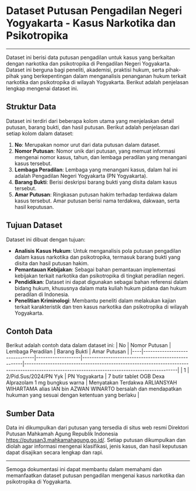 # Dataset Putusan Pengadilan Negeri Yogyakarta - Kasus Narkotika dan Psikotropika

---
Dataset ini berisi data putusan pengadilan untuk kasus yang berkaitan dengan narkotika dan psikotropika di Pengadilan Negeri Yogyakarta. Dataset ini berguna bagi peneliti, akademisi, praktisi hukum, serta pihak-pihak yang berkepentingan dalam menganalisis penanganan hukum terkait narkotika dan psikotropika di wilayah Yogyakarta. Berikut adalah penjelasan lengkap mengenai dataset ini.

## Struktur Data
Dataset ini terdiri dari beberapa kolom utama yang menjelaskan detail putusan, barang bukti, dan hasil putusan. Berikut adalah penjelasan dari setiap kolom dalam dataset:
1. **No**: Merupakan nomor urut dari data putusan dalam dataset.
2. **Nomor Putusan**: Nomor unik dari putusan, yang memuat informasi mengenai nomor kasus, tahun, dan lembaga peradilan yang menangani kasus tersebut.
3. **Lembaga Peradilan**: Lembaga yang menangani kasus, dalam hal ini adalah Pengadilan Negeri Yogyakarta (PN Yogyakarta).
4. **Barang Bukti**: Berisi deskripsi barang bukti yang disita dalam kasus tersebut.
5. **Amar Putusan**: Ringkasan putusan hakim terhadap terdakwa dalam kasus tersebut. Amar putusan berisi nama terdakwa, dakwaan, serta hasil keputusan.

## Tujuan Dataset
Dataset ini dibuat dengan tujuan:
- **Analisis Kasus Hukum**: Untuk menganalisis pola putusan pengadilan dalam kasus narkotika dan psikotropika, termasuk barang bukti yang disita dan hasil putusan hakim.
- **Pemantauan Kebijakan**: Sebagai bahan pemantauan implementasi kebijakan terkait narkotika dan psikotropika di tingkat peradilan negeri.
- **Pendidikan**: Dataset ini dapat digunakan sebagai bahan referensi dalam bidang hukum, khususnya dalam mata kuliah hukum pidana dan hukum peradilan di Indonesia.
- **Penelitian Kriminologi**: Membantu peneliti dalam melakukan kajian terkait karakteristik dan tren kasus narkotika dan psikotropika di wilayah Yogyakarta.

## Contoh Data
Berikut adalah contoh data dalam dataset ini:
| No | Nomor Putusan                | Lembaga Peradilan | Barang Bukti                                       | Amar Putusan                                                                                                                                  |
|----|-------------------------------|-------------------|----------------------------------------------------|-----------------------------------------------------------------------------------------------------------------------------------------------|
| 1  | 2/Pid.Sus/2024/PN Yyk         | PN Yogyakarta    | 7 butir tablet OGB Dexa Alprazolam 1 mg bungkus warna | Menyatakan Terdakwa ARLIANSYAH WIHARTAMA alias IAN bin AZWAN WINARTO bersalah dan mendapatkan hukuman yang sesuai dengan ketentuan yang berlaku |

## Sumber Data
Data ini dikumpulkan dari putusan yang tersedia di situs web resmi Direktori Putusan Mahkamah Agung Republik Indonesia  https://putusan3.mahkamahagung.go.id/. Setiap putusan dikumpulkan dan diolah agar informasi mengenai klasifikasi, jenis kasus, dan hasil keputusan dapat disajikan secara lengkap dan rapi.

---
Semoga dokumentasi ini dapat membantu dalam memahami dan memanfaatkan dataset putusan pengadilan mengenai kasus narkotika dan psikotropika di Yogyakarta.
